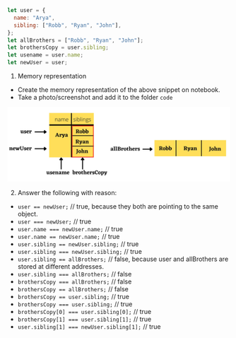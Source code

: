 ```js
let user = {
  name: "Arya",
  sibling: ["Robb", "Ryan", "John"],
};
let allBrothers = ["Robb", "Ryan", "John"];
let brothersCopy = user.sibling;
let usename = user.name;
let newUser = user;
```

1. Memory representation

- Create the memory representation of the above snippet on notebook.
- Take a photo/screenshot and add it to the folder `code`

<!-- To add this image here use ![name](./hello.jpg) -->

![Memory representation](./user.jpg)

2. Answer the following with reason:

- `user == newUser;` // true, because they both are pointing to the same object.
- `user === newUser;` // true
- `user.name === newUser.name;` // true
- `user.name == newUser.name;` // true
- `user.sibling == newUser.sibling;` // true
- `user.sibling === newUser.sibling;` // true
- `user.sibling == allBrothers;` // false, because user and allBrothers are stored at different addresses.
- `user.sibling === allBrothers;` // false
- `brothersCopy === allBrothers;` // false
- `brothersCopy == allBrothers;` // false
- `brothersCopy == user.sibling;` // true
- `brothersCopy === user.sibling;` // true
- `brothersCopy[0] === user.sibling[0];` // true
- `brothersCopy[1] === user.sibling[1];` // true
- `user.sibling[1] === newUser.sibling[1];` // true

